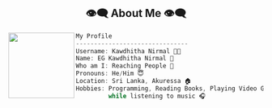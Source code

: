 <h2 align="center"> 👁️‍🗨️ About Me 👁️‍🗨️ </h2>

<img align="left" src="gifs/ghost2-ezgif.com-gif-maker.gif" width="130px"/> 

```csharp
My Profile
-------------------------------
Username: Kawdhitha Nirmal 🧑‍💻
Name: EG Kawdhitha Nirmal 👻
Who am I: Reaching People 💸
Pronouns: He/Him 😇
Location: Sri Lanka, Akuressa 🏠
Hobbies: Programming, Reading Books, Playing Video Games ✌️
         while listening to music 🎧
